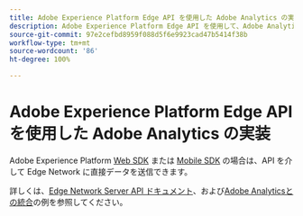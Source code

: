 ```yaml
---
title: Adobe Experience Platform Edge API を使用した Adobe Analytics の実装
description: Adobe Experience Platform Edge API を使用して、Adobe Analytics にデータを送信します。
source-git-commit: 97e2cefbd8959f088d5f6e9923cad47b5414f38b
workflow-type: tm+mt
source-wordcount: '86'
ht-degree: 100%

---
```


# Adobe Experience Platform Edge API を使用した Adobe Analytics の実装

Adobe Experience Platform [Web SDK](../web-sdk/overview.md) または [Mobile SDK](../mobile-sdk/overview.md) の場合は、API を介して Edge Network に直接データを送信できます。

詳しくは、[Edge Network Server API ドキュメント](https://experienceleague.adobe.com/docs/experience-platform/edge-network-server-api/overview.html?lang=ja)、および[Adobe Analyticsとの統合](https://experienceleague.adobe.com/docs/experience-platform/edge-network-server-api/interacting-other-adobe-solutions/interacting-adobe-analytics.html?lang=ja)の例を参照してください。
